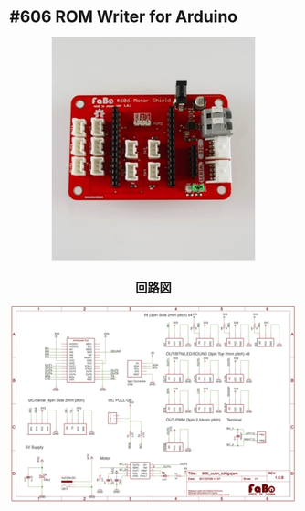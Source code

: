 # #606 ROM Writer for Arduino

<center>
  
![](./img/606_motor_ichigojam.jpg)
<!--COLORME-->

## 回路図

![](./img/606_motor_ichigojam_sch.png)

